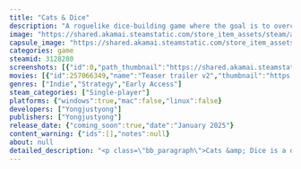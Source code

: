 ```yaml
---
title: "Cats & Dice"
description: "A roguelike dice-building game where the goal is to overcome an ever-increasing target score each round. Assemble a synergistic set of Cats and dice, go for crazy combos and try to attain as high a score as you possibly can. Master the synergy between cats and dice to win!"
image: "https://shared.akamai.steamstatic.com/store_item_assets/steam/apps/3128280/header.jpg?t=1730102835"
capsule_image: "https://shared.akamai.steamstatic.com/store_item_assets/steam/apps/3128280/eaf55403f145564fede10167ff5080086e1cd682/capsule_231x87.jpg?t=1730102835"
categories: game
steamid: 3128280
screenshots: [{"id":0,"path_thumbnail":"https://shared.akamai.steamstatic.com/store_item_assets/steam/apps/3128280/ss_02b6a5ff23f533d4e18947c72e2f621137d70a87.600x338.jpg?t=1730102835","path_full":"https://shared.akamai.steamstatic.com/store_item_assets/steam/apps/3128280/ss_02b6a5ff23f533d4e18947c72e2f621137d70a87.1920x1080.jpg?t=1730102835"},{"id":1,"path_thumbnail":"https://shared.akamai.steamstatic.com/store_item_assets/steam/apps/3128280/ss_acce44b1993c7a9ac4961577e743f2e59e402c94.600x338.jpg?t=1730102835","path_full":"https://shared.akamai.steamstatic.com/store_item_assets/steam/apps/3128280/ss_acce44b1993c7a9ac4961577e743f2e59e402c94.1920x1080.jpg?t=1730102835"},{"id":2,"path_thumbnail":"https://shared.akamai.steamstatic.com/store_item_assets/steam/apps/3128280/ss_fc6fdffed203bc8b74b7e572feb38b3d6c6b95fa.600x338.jpg?t=1730102835","path_full":"https://shared.akamai.steamstatic.com/store_item_assets/steam/apps/3128280/ss_fc6fdffed203bc8b74b7e572feb38b3d6c6b95fa.1920x1080.jpg?t=1730102835"},{"id":3,"path_thumbnail":"https://shared.akamai.steamstatic.com/store_item_assets/steam/apps/3128280/ss_27f8e0f034b3670c22571eca02acbd421c00c785.600x338.jpg?t=1730102835","path_full":"https://shared.akamai.steamstatic.com/store_item_assets/steam/apps/3128280/ss_27f8e0f034b3670c22571eca02acbd421c00c785.1920x1080.jpg?t=1730102835"},{"id":4,"path_thumbnail":"https://shared.akamai.steamstatic.com/store_item_assets/steam/apps/3128280/ss_f4b5c05886e931201354bea132d66260f1b925f8.600x338.jpg?t=1730102835","path_full":"https://shared.akamai.steamstatic.com/store_item_assets/steam/apps/3128280/ss_f4b5c05886e931201354bea132d66260f1b925f8.1920x1080.jpg?t=1730102835"},{"id":5,"path_thumbnail":"https://shared.akamai.steamstatic.com/store_item_assets/steam/apps/3128280/ss_1d61d9fd012be6334cf4392bce390436d03d3926.600x338.jpg?t=1730102835","path_full":"https://shared.akamai.steamstatic.com/store_item_assets/steam/apps/3128280/ss_1d61d9fd012be6334cf4392bce390436d03d3926.1920x1080.jpg?t=1730102835"}]
movies: [{"id":257066349,"name":"Teaser trailer v2","thumbnail":"https://shared.akamai.steamstatic.com/store_item_assets/steam/apps/257066349/487bc976d1cac6b4d851b8b9cc916c0bc1da534b/movie_600x337.jpg?t=1729223293","webm":{"480":"http://video.akamai.steamstatic.com/store_trailers/257066349/movie480_vp9.webm?t=1729223293","max":"http://video.akamai.steamstatic.com/store_trailers/257066349/movie_max_vp9.webm?t=1729223293"},"mp4":{"480":"http://video.akamai.steamstatic.com/store_trailers/257066349/movie480.mp4?t=1729223293","max":"http://video.akamai.steamstatic.com/store_trailers/257066349/movie_max.mp4?t=1729223293"},"highlight":true}]
genres: ["Indie","Strategy","Early Access"]
steam_categories: ["Single-player"]
platforms: {"windows":true,"mac":false,"linux":false}
developers: ["Yongjustyong"]
publishers: ["Yongjustyong"]
release_date: {"coming_soon":true,"date":"January 2025"}
content_warning: {"ids":[],"notes":null}
about: null
detailed_description: "<p class=\"bb_paragraph\">Cats &amp; Dice is a dice-building roguelike all about getting the right synergies to pull off crazy combos and attain as high a score as you possibly can.</p><p class=\"bb_paragraph\"><img class=\"bb_img\" src=\"https://shared.akamai.steamstatic.com/store_item_assets/steam/apps/3128280/extras/scoring-gif.gif?t=1730102835\" /></p><p class=\"bb_paragraph\"></p><p class=\"bb_paragraph\"></p><p class=\"bb_paragraph\">The Cats (maneki-neko) are the mainstay of the game. Every Cat has its own passive ability that can affect how you approach a run. All Cats generate a dice unique to them at the start of each round (for instance there's a Cat that will create a dice with only four on all sides). There is no additional drawing of dice from your deck or the like. These dice are then played to get a score. Reach the target score and you'll win the round.</p><p class=\"bb_paragraph\"></p><p class=\"bb_paragraph\">With more than 60 Cats (and more to come!) to choose from, the possibilities are endless.</p><p class=\"bb_paragraph\"><img class=\"bb_img\" src=\"https://shared.akamai.steamstatic.com/store_item_assets/steam/apps/3128280/extras/Cats-lineup.gif?t=1730102835\" /> </p><p class=\"bb_paragraph\"> </p><p class=\"bb_paragraph\">There are various Items that can be equipped onto the Cats you own. These Items can add onto or even alter your Cat's passive abilities. Some grant additional effects onto the Cat's dice and allow you to customize it to your liking. These Items are not permanently attached to your Cats, so feel free to experiment and change your strategy. </p><p class=\"bb_paragraph\"></p><p class=\"bb_paragraph\"><img class=\"bb_img\" src=\"https://shared.akamai.steamstatic.com/store_item_assets/steam/apps/3128280/extras/Items.gif?t=1730102835\" /></p><p class=\"bb_paragraph\">The dice play as important a role as your Cats. You can get bonus points out of specific combination of dice. There's a number of rerolls per round you can use to reroll specific dice until you attain the desired outcome. Some dice can also have special effects that help in various ways, from adding scoring multiplier to gaining more rerolls.</p><p class=\"bb_paragraph\"></p><p class=\"bb_paragraph\"><img class=\"bb_img\" src=\"https://shared.akamai.steamstatic.com/store_item_assets/steam/apps/3128280/extras/Dice-roll.gif?t=1730102835\" /></p><p class=\"bb_paragraph\">The combination of Cats' passive abilities, dice effects, Items' effects and other game-changing choices you'd have to make during the course of a run makes for a deep roguelike experience with endless possibilities. </p><p class=\"bb_paragraph\"></p><p class=\"bb_paragraph\">Each stage of the game will ask for an increasingly higher score in order to win. Make it pass the final hurdle and you'll unlock endless mode where you can truly see how far your build can go.</p>"
---
```


